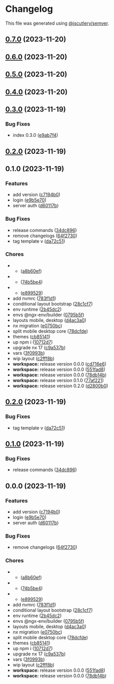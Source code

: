 # Changelog

This file was generated using [@jscutlery/semver](https://github.com/jscutlery/semver).

## [0.7.0](https://github.com/iwnow/bits/compare/v0.6.0...v0.7.0) (2023-11-20)

## [0.6.0](https://github.com/iwnow/bits/compare/v0.5.0...v0.6.0) (2023-11-20)

## [0.5.0](https://github.com/iwnow/bits/compare/v0.4.0...v0.5.0) (2023-11-20)

## [0.4.0](https://github.com/iwnow/bits/compare/v0.3.0...v0.4.0) (2023-11-20)

## [0.3.0](https://github.com/iwnow/bits/compare/v0.2.0...v0.3.0) (2023-11-19)


### Bug Fixes

* index 0.3.0 ([e9ab7f4](https://github.com/iwnow/bits/commit/e9ab7f4f789139e9a617fa3a47bbc5aeda301861))

## [0.2.0](https://github.com/iwnow/bits/compare/v0.1.0...v0.2.0) (2023-11-19)

## 0.1.0 (2023-11-19)


### Features

* add version ([c7194b0](https://github.com/iwnow/bits/commit/c7194b04b03bc66af0421b071d4996ed12cb3a71))
* login ([e9b5e70](https://github.com/iwnow/bits/commit/e9b5e70a464575f77383f918f3b6a1f8f0c23a65))
* server auth ([d60117b](https://github.com/iwnow/bits/commit/d60117b3404289a7f28963ba3d7a7fca00962f48))


### Bug Fixes

* release commands ([34dc896](https://github.com/iwnow/bits/commit/34dc896a8b49be3829df7b1b7a1dd31b2401da1e))
* remove changelogs ([64f2730](https://github.com/iwnow/bits/commit/64f2730f7fcf8caf663d0c0ae846813277e2e77e))
* tag template v ([da72c51](https://github.com/iwnow/bits/commit/da72c518ad04a08985a74d50445a1d701d156d53))


### Chores

* + ([a8b60ef](https://github.com/iwnow/bits/commit/a8b60ef1c65634fcce54980b3765c7e10cd563c2))
* + ([74b5be4](https://github.com/iwnow/bits/commit/74b5be4d4c6e011e3c5b715cc934fcb39939d2eb))
* + ([e899529](https://github.com/iwnow/bits/commit/e899529a03866c9c8e6c0a88010a49926d8b2ccb))
* add nvmrc ([783f1d1](https://github.com/iwnow/bits/commit/783f1d17747cef9689955856553a0f1d8a169a70))
* conditional layout bootstrap ([28c1cf7](https://github.com/iwnow/bits/commit/28c1cf7078b41bc307641dfb60cbceb3c3df2900))
* env runtime ([2b45dc2](https://github.com/iwnow/bits/commit/2b45dc29e96a0cc949bf437ae46a3ac064f7809e))
* envs @ngx-env/builder ([0795b5f](https://github.com/iwnow/bits/commit/0795b5f328e17178c8ff650d5b0f45cdae5f7177))
* layouts mobile, desktop ([d4ac3a0](https://github.com/iwnow/bits/commit/d4ac3a0a169a1c0c709f624df5ccfaef2eae8549))
* nx migration ([e0750bc](https://github.com/iwnow/bits/commit/e0750bcbe8befcdaeb8a40b084961e61f10ce3f4))
* split mobile desktop core ([78dcfde](https://github.com/iwnow/bits/commit/78dcfde23558615a534cae8be5b7a2f9f127cb03))
* themes ([cb85141](https://github.com/iwnow/bits/commit/cb85141cd85256c8201b0d712cb67512194b411c))
* up npm i ([10712d7](https://github.com/iwnow/bits/commit/10712d7134969584078fe63fef511c6c91de8609))
* upgrade nx 17 ([c9a537b](https://github.com/iwnow/bits/commit/c9a537be852c56f27142afe2e201e1333ad3df62))
* vars ([3f0993b](https://github.com/iwnow/bits/commit/3f0993bba7616c15de40ed67f7593117239105a7))
* wip layout ([c2fff8b](https://github.com/iwnow/bits/commit/c2fff8b36a611460dc3c18762bacf2a5c2c1faf1))
* **workspace:** release version 0.0.0 ([cd716e6](https://github.com/iwnow/bits/commit/cd716e657d7b5f42d9c1b79d06e6302c411d61bf))
* **workspace:** release version 0.0.0 ([551fad8](https://github.com/iwnow/bits/commit/551fad8f6a5bc515cad2cf6a1b11e4948ca76031))
* **workspace:** release version 0.0.0 ([78db14b](https://github.com/iwnow/bits/commit/78db14b6a4c00f8d3f07f2722832051f75495a4c))
* **workspace:** release version 0.1.0 ([77af221](https://github.com/iwnow/bits/commit/77af2217ec7bf0b6617446faade6c41e7f3d4e74))
* **workspace:** release version 0.2.0 ([d2800b0](https://github.com/iwnow/bits/commit/d2800b095a1f171d87b48719ab8bd9e9c84e668e))

## [0.2.0](https://github.com/iwnow/bits/compare/workspace-0.1.0...workspace-0.2.0) (2023-11-19)


### Bug Fixes

* tag template v ([da72c51](https://github.com/iwnow/bits/commit/da72c518ad04a08985a74d50445a1d701d156d53))

## [0.1.0](https://github.com/iwnow/bits/compare/workspace-0.0.0...workspace-0.1.0) (2023-11-19)


### Bug Fixes

* release commands ([34dc896](https://github.com/iwnow/bits/commit/34dc896a8b49be3829df7b1b7a1dd31b2401da1e))

## 0.0.0 (2023-11-19)


### Features

* add version ([c7194b0](https://github.com/iwnow/bits/commit/c7194b04b03bc66af0421b071d4996ed12cb3a71))
* login ([e9b5e70](https://github.com/iwnow/bits/commit/e9b5e70a464575f77383f918f3b6a1f8f0c23a65))
* server auth ([d60117b](https://github.com/iwnow/bits/commit/d60117b3404289a7f28963ba3d7a7fca00962f48))


### Bug Fixes

* remove changelogs ([64f2730](https://github.com/iwnow/bits/commit/64f2730f7fcf8caf663d0c0ae846813277e2e77e))


### Chores

* + ([a8b60ef](https://github.com/iwnow/bits/commit/a8b60ef1c65634fcce54980b3765c7e10cd563c2))
* + ([74b5be4](https://github.com/iwnow/bits/commit/74b5be4d4c6e011e3c5b715cc934fcb39939d2eb))
* + ([e899529](https://github.com/iwnow/bits/commit/e899529a03866c9c8e6c0a88010a49926d8b2ccb))
* add nvmrc ([783f1d1](https://github.com/iwnow/bits/commit/783f1d17747cef9689955856553a0f1d8a169a70))
* conditional layout bootstrap ([28c1cf7](https://github.com/iwnow/bits/commit/28c1cf7078b41bc307641dfb60cbceb3c3df2900))
* env runtime ([2b45dc2](https://github.com/iwnow/bits/commit/2b45dc29e96a0cc949bf437ae46a3ac064f7809e))
* envs @ngx-env/builder ([0795b5f](https://github.com/iwnow/bits/commit/0795b5f328e17178c8ff650d5b0f45cdae5f7177))
* layouts mobile, desktop ([d4ac3a0](https://github.com/iwnow/bits/commit/d4ac3a0a169a1c0c709f624df5ccfaef2eae8549))
* nx migration ([e0750bc](https://github.com/iwnow/bits/commit/e0750bcbe8befcdaeb8a40b084961e61f10ce3f4))
* split mobile desktop core ([78dcfde](https://github.com/iwnow/bits/commit/78dcfde23558615a534cae8be5b7a2f9f127cb03))
* themes ([cb85141](https://github.com/iwnow/bits/commit/cb85141cd85256c8201b0d712cb67512194b411c))
* up npm i ([10712d7](https://github.com/iwnow/bits/commit/10712d7134969584078fe63fef511c6c91de8609))
* upgrade nx 17 ([c9a537b](https://github.com/iwnow/bits/commit/c9a537be852c56f27142afe2e201e1333ad3df62))
* vars ([3f0993b](https://github.com/iwnow/bits/commit/3f0993bba7616c15de40ed67f7593117239105a7))
* wip layout ([c2fff8b](https://github.com/iwnow/bits/commit/c2fff8b36a611460dc3c18762bacf2a5c2c1faf1))
* **workspace:** release version 0.0.0 ([551fad8](https://github.com/iwnow/bits/commit/551fad8f6a5bc515cad2cf6a1b11e4948ca76031))
* **workspace:** release version 0.0.0 ([78db14b](https://github.com/iwnow/bits/commit/78db14b6a4c00f8d3f07f2722832051f75495a4c))
